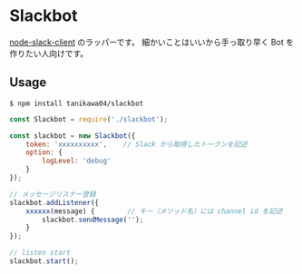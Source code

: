 # Slackbot

[node-slack-client](https://github.com/slackhq/node-slack-client) のラッパーです。
細かいことはいいから手っ取り早く Bot を作りたい人向けです。

## Usage

```
$ npm install tanikawa04/slackbot
```

```js
const Slackbot = require('./slackbot');

const slackbot = new Slackbot({
    token: 'xxxxxxxxxx',    // Slack から取得したトークンを記述
    option: {
        logLevel: 'debug'
    }
});

// メッセージリスナー登録
slackbot.addListener({
    xxxxxx(message) {        // キー（メソッド名）には channel id を記述
        slackbot.sendMessage('');
    }
});

// listen start
slackbot.start();
```
